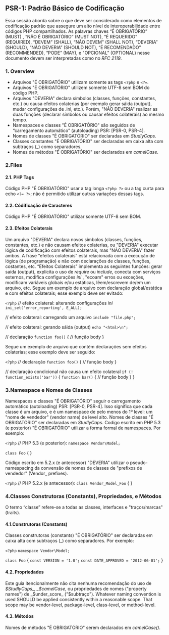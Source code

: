 ## PSR-1: Padrão Básico de Codificação
Essa sessão aborda sobre o que deve ser considerado como elementos de codificação padrão que assegure um alto nível de interoperabilidade entre códigos PHP compartilhados.
As palavras chaves “É OBRIGATÓRIO” (MUST) , “NÃO É OBRIGATÓRIO” (MUST NOT), “É REQUERIDO” (REQUIRED), “DEVEM” (SHALL), “NÃO DEVEM” (SHALL NOT), “DEVERIA” (SHOULD), “NÃO DEVERIA” (SHOULD NOT), “É RECOMENDADO” (RECOMMENDED), “PODE” (MAY), e "OPCIONAL” (OPTIONAL) nesse documento devem ser interpretadas como no _RFC 2119_.

### 1. Overview
* Arquivos "É OBRIGATÓRIO" utilizam somente as tags `<?php` e `<?=`.
* Arquivos "É OBRIGATÓRIO" utilizem somente UTF-8 sem BOM do código PHP.
* Arquivos "DEVERIA" declara símbolos (classes, funções, constantes, etc.) ou causa efeitos colaterias (por exemplo gerar sáida (output), mudar configurações de .ini, etc.). Porém, "NÃO DEVERIA" realizar as duas funções (declarar símbolos ou causar efeitos colaterais) ao mesmo tempo.
* Namespaces e classes "É OBRIGATÓRIO" são seguidos de “carregamento automático” (autoloading) PSR: [PSR-0, PSR-4].
* Nomes de classes "É OBRIGATÓRIO" ser declaradas em _StudlyCaps_.
* Classes constantes "É OBRIGATÓRIO" ser declaradas em caixa alta com subtraços (_) como separadores.
* Nomes de métodos "É OBRIGATÓRIO" ser declarados em _camelCase_.

### 2.Files
#### 2.1. PHP Tags
Código PHP "É OBRIGATÓRIO" usar a tag longa `<?php ?>` ou a tag curta para echo `<?= ?>`; não é permitido utilizar outras variações dessas tags.

#### 2.2. Códificação de Caracteres
Código PHP "É OBRIGATÓRIO" utilizar somente UTF-8 sem BOM.

#### 2.3. Efeitos Colaterais
Um arquivo "DEVERIA" declara novos símbolos (classes, funções, constantes, etc.) e não causam efeitos colaterias, ou "DEVERIA" executar lógica de codificação com efeitos colaterais, mas "NÃO DEVERIA" fazer ambos.
A frase “efeitos colaterais” está relacionada com a execução de lógica (de programação) e não com declarações de classes, funções, costantes, etc.
“Efeitos Colaterais” implementa as seguintes funções: gerar saída (output), explicita o uso de _require_ ou _include_, conecta com serviços externos, modifica configurações _ini_ , "ecoam" erros ou exceções, modificam variáveis globais e/ou estáticas, lêem/escrevem de/em um arquivo, etc.
Segue um exemplo de arquivo com declaração global/estática e com efeitos colaterais; esse exemplo deve ser evitado:

`<?php`
// efeito colateral: alterando configurações _ini_
`ini_set('error_reporting', E_ALL);`

// efeito colateral: carregando um arquivo
`include "file.php";`

// efeito colateral: gerando sáida (output)
`echo "<html>\n";`

// declaração
`function foo()`
{
    // função body
}

Segue um exemplo de arquivo que contém declarações sem efeitos colaterias; esse exemplo deve ser seguido:

`<?php`
// declaração
`function foo()`
{
    // função body
}

// declaração condicional não causa um efeito colateral
`if (! function_exists('bar'))` {
    `function bar()`
    {
        // função body
    }
}

### 3.Namespace e Nomes de Classes
Namespaces e classes "É OBRIGATÓRIO" seguir o carregamento automático (autoloading) PSR: [PSR-0, PSR-4].
Isso significa que cada classe é um arquivo, e é um namespace de pelo menos do 1º level: um "nome de vendedor" (vendor name) de level alto.
Nomes de classes "É OBRIGATÓRIO" ser declaradas em _StudlyCaps_.
Codígo escrito em PHP 5.3 (e posterior) "É OBRIGATÓRIO" utilizar a forma formal de namespaces.
Por exemplo:

`<?php`
// PHP 5.3 (e posterior):
`namespace Vendor\Model;`

`class Foo`
{
}

Código escrito em 5.2.x (e antecessor) "DEVERIA" utilizar o pseudo-namespacing da convensão de nomes de classes de "prefixos de vendedor" (Vendor_ prefixes).

`<?php`
// PHP 5.2.x (e antecessor):
`class Vendor_Model_Foo`
{
}

### 4.Classes Construtoras (Constants), Propriedades, e Métodos
O termo “classe” refere-se a todas as classes, interfaces e "traços/marcas" (traits).

#### 4.1.Construtoras (Constants)
Classes construtoras (constants) "É OBRIGATÓRIO" ser declaradas em caixa alta com subtraços (_) como separadores. Por exemplo:

`<?php`
`namespace Vendor\Model;`

`class Foo`
{
    `const VERSION = '1.0';`
    `const DATE_APPROVED = '2012-06-01';`
}

#### 4.2. Propriedades
Este guia itencionalmente não cita nenhuma recomendação do uso de _$StudlyCaps_, _$camelCase_, ou propriedades de nomes ("property names") de _$under_score_ ("$subtraço").
Whatever naming convention is used SHOULD be applied consistently within a reasonable scope. That scope may be vendor-level, package-level, class-level, or method-level.

#### 4.3. Métodos
Nomes de métodos "É OBRIGATÓRIO" serem declarados em _camelCase()_.
